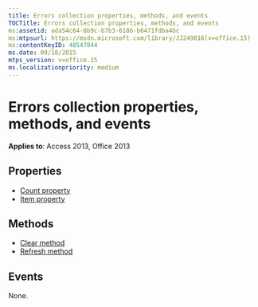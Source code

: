```yaml
---
title: Errors collection properties, methods, and events
TOCTitle: Errors collection properties, methods, and events
ms:assetid: ada54c64-8b9c-b7b3-6186-b6471fdba4bc
ms:mtpsurl: https://msdn.microsoft.com/library/JJ249816(v=office.15)
ms:contentKeyID: 48547044
ms.date: 09/18/2015
mtps_version: v=office.15
ms.localizationpriority: medium
---
```


# Errors collection properties, methods, and events

**Applies to**: Access 2013, Office 2013

## Properties

- [Count property](count-property-ado.md)
- [Item property](item-property-ado.md)

## Methods

- [Clear method](clear-method-ado.md)
- [Refresh method](refresh-method-ado.md)

## Events

None.

